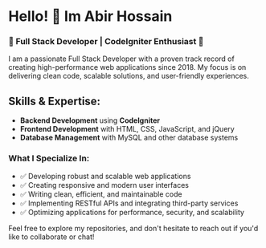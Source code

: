 
# Hello! 👋 Im Abir Hossain

### 🌟 Full Stack Developer | CodeIgniter Enthusiast 🌟

I am a passionate Full Stack Developer with a proven track record of creating high-performance web applications since 2018. My focus is on delivering clean code, scalable solutions, and user-friendly experiences.

## Skills & Expertise:
- **Backend Development** using **CodeIgniter**
- **Frontend Development** with HTML, CSS, JavaScript, and jQuery
- **Database Management** with MySQL and other database systems

### What I Specialize In:
- ✅ Developing robust and scalable web applications
- ✅ Creating responsive and modern user interfaces
- ✅ Writing clean, efficient, and maintainable code
- ✅ Implementing RESTful APIs and integrating third-party services
- ✅ Optimizing applications for performance, security, and scalability

Feel free to explore my repositories, and don't hesitate to reach out if you'd like to collaborate or chat!
